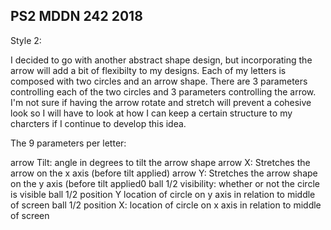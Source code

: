 ## PS2 MDDN 242 2018

Style 2:

I decided to go with another abstract shape design, but incorporating the arrow will add a bit of flexibilty to my designs. Each of my letters is composed with two circles and an arrow shape. There are 3 parameters controlling each of the two circles and 3 parameters controlling the arrow. I'm not sure if having the arrow rotate and stretch will prevent a cohesive look so I will have to look at how I can keep a certain structure to my charcters if I continue to develop this idea.

The 9 parameters per letter:

arrow Tilt: angle in degrees to tilt the arrow shape
arrow X: Stretches the arrow on the x axis (before tilt applied)
arrow Y: Stretches the arrow shape on the y axis (before tilt applied0
ball 1/2 visibility: whether or not the circle is visible
ball 1/2 position Y location of circle on y axis in relation to middle of screen
ball 1/2 position X: location of circle on x axis in relation to middle of screen

